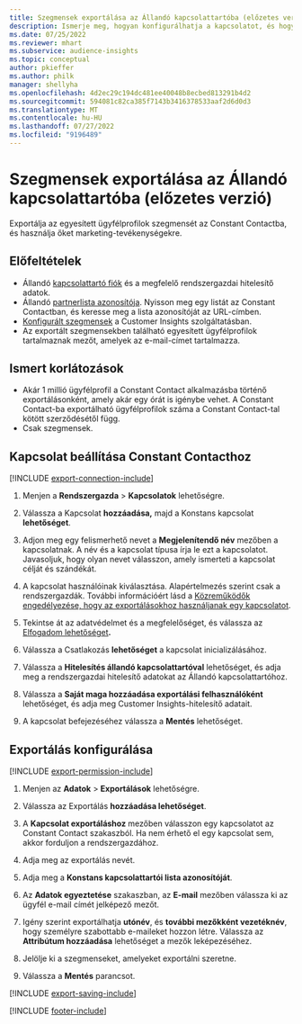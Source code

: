 ```yaml
---
title: Szegmensek exportálása az Állandó kapcsolattartóba (előzetes verzió)
description: Ismerje meg, hogyan konfigurálhatja a kapcsolatot, és hogyan exportálhatja az Constant Contactba.
ms.date: 07/25/2022
ms.reviewer: mhart
ms.subservice: audience-insights
ms.topic: conceptual
author: pkieffer
ms.author: philk
manager: shellyha
ms.openlocfilehash: 4d2ec29c194dc481ee40048b8ecbed813291b4d2
ms.sourcegitcommit: 594081c82ca385f7143b3416378533aaf2d6d0d3
ms.translationtype: MT
ms.contentlocale: hu-HU
ms.lasthandoff: 07/27/2022
ms.locfileid: "9196489"
---
```

# <a name="export-segments-to-constant-contact-preview"></a>Szegmensek exportálása az Állandó kapcsolattartóba (előzetes verzió)

Exportálja az egyesített ügyfélprofilok szegmensét az Constant Contactba, és használja őket marketing-tevékenységekre.

## <a name="prerequisites"></a>Előfeltételek

- Állandó [kapcsolattartó fiók](https://www.constantcontact.com/account-home) és a megfelelő rendszergazdai hitelesítő adatok.
- Állandó [partnerlista azonosítója](https://app.constantcontact.com/pages/contacts/ui#lists). Nyisson meg egy listát az Constant Contactban, és keresse meg a lista azonosítóját az URL-címben.
- [Konfigurált szegmensek](segments.md) a Customer Insights szolgáltatásban.
- Az exportált szegmensekben található egyesített ügyfélprofilok tartalmaznak mezőt, amelyek az e-mail-címet tartalmazza.

## <a name="known-limitations"></a>Ismert korlátozások

- Akár 1 millió ügyfélprofil a Constant Contact alkalmazásba történő exportálásonként, amely akár egy órát is igénybe vehet. A Constant Contact-ba exportálható ügyfélprofilok száma a Constant Contact-tal kötött szerződésétől függ.
- Csak szegmensek.

## <a name="set-up-connection-to-constant-contact"></a>Kapcsolat beállítása Constant Contacthoz

[!INCLUDE [export-connection-include](includes/export-connection-admn.md)]

1. Menjen a **Rendszergazda** > **Kapcsolatok** lehetőségre.

1. Válassza a Kapcsolat **hozzáadása,** majd a Konstans kapcsolat **lehetőséget**.

1. Adjon meg egy felismerhető nevet a **Megjelenítendő név** mezőben a kapcsolatnak. A név és a kapcsolat típusa írja le ezt a kapcsolatot. Javasoljuk, hogy olyan nevet válasszon, amely ismerteti a kapcsolat célját és szándékát.

1. A kapcsolat használóinak kiválasztása. Alapértelmezés szerint csak a rendszergazdák. További információért lásd a [Közreműködők engedélyezése, hogy az exportálásokhoz használjanak egy kapcsolatot](connections.md#allow-contributors-to-use-a-connection-for-exports).

1. Tekintse át az adatvédelmet és a megfelelőséget, és válassza az [Elfogadom lehetőséget](connections.md#data-privacy-and-compliance)**.**

1. Válassza a Csatlakozás **lehetőséget** a kapcsolat inicializálásához.

1. Válassza a **Hitelesítés állandó kapcsolattartóval** lehetőséget, és adja meg a rendszergazdai hitelesítő adatokat az Állandó kapcsolattartóhoz.

1. Válassza a **Saját maga hozzáadása exportálási felhasználóként** lehetőséget, és adja meg Customer Insights-hitelesítő adatait.

1. A kapcsolat befejezéséhez válassza a **Mentés** lehetőséget.

## <a name="configure-an-export"></a>Exportálás konfigurálása

[!INCLUDE [export-permission-include](includes/export-permission.md)]

1. Menjen az **Adatok** > **Exportálások** lehetőségre.

1. Válassza az Exportálás **hozzáadása lehetőséget**.

1. A **Kapcsolat exportáláshoz** mezőben válasszon egy kapcsolatot az Constant Contact szakaszból. Ha nem érhető el egy kapcsolat sem, akkor forduljon a rendszergazdához.

1. Adja meg az exportálás nevét.

1. Adja meg a **Konstans kapcsolattartói lista azonosítóját**.

1. Az **Adatok egyeztetése** szakaszban, az **E-mail** mezőben válassza ki az ügyfél e-mail címét jelképező mezőt.

1. Igény szerint exportálhatja **utónév**, és **további mezőkként vezetéknév**, hogy személyre szabottabb e-maileket hozzon létre. Válassza az **Attribútum hozzáadása** lehetőséget a mezők leképezéséhez.

1. Jelölje ki a szegmenseket, amelyeket exportálni szeretne.

1. Válassza a **Mentés** parancsot.

[!INCLUDE [export-saving-include](includes/export-saving.md)]

[!INCLUDE [footer-include](includes/footer-banner.md)]
